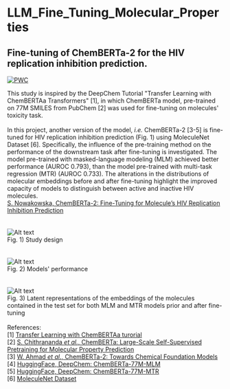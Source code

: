 # LLM_Fine_Tuning_Molecular_Properties

## Fine-tuning of ChemBERTa-2 for the HIV replication inhibition prediction.

 	
[![PWC](https://img.shields.io/endpoint.svg?url=https://paperswithcode.com/badge/chemberta-2-fine-tuning-for-molecules-hiv/molecular-property-prediction-on-hiv-dataset)](https://paperswithcode.com/sota/molecular-property-prediction-on-hiv-dataset?p=chemberta-2-fine-tuning-for-molecules-hiv)

This study is inspired by the DeepChem Tutorial "Transfer Learning with ChemBERTAa Transformers" [1], in which  ChemBERTa model, pre-trained on 77M SMILES from PubChem [2] was used for fine-tuning on molecules' toxicity task.
<br>
<br>
In this project, another version of the model, _i.e._ ChemBERTa-2 [3-5] is fine-tuned for HIV replication inhibition prediction (Fig. 1) using MoleculeNet Dataset [6]. Specifically, the influence of the pre-training method on the performance of the downstream task after fine-tuning is investigated. The model pre-trained with masked-language modeling (MLM) achieved better performance (AUROC 0.793), than the model pre-trained with multi-task regression (MTR) (AUROC 0.733). The alterations in the distributions of molecular embeddings before and after fine-tuning highlight the improved capacity of models to distinguish between active and inactive HIV molecules. 
<br>
[S. Nowakowska, ChemBERTa-2: Fine-Tuning for Molecule’s HIV Replication Inhibition Prediction](https://chemrxiv.org/engage/chemrxiv/article-details/65030b55b338ec988a780108) <br>
<br>
<br>
![Alt text](https://github.com/SylwiaNowakowska/LLM_Fine_Tuning_Molecular_Properties/blob/main/Fig_1_Study_Design.png)
<br> 
Fig. 1) Study design
<br>
<br>
<br>
![Alt text](https://github.com/SylwiaNowakowska/LLM_Fine_Tuning_Molecular_Properties/blob/main/Fig_2_MLM_MTR_Model_Performance.png)
<br> 
Fig. 2) Models' performance
<br>
<br>
<br>
![Alt text](https://github.com/SylwiaNowakowska/LLM_Fine_Tuning_Molecular_Properties/blob/main/Fig_3_MLM_MTR_Embeddings.png)
<br> 
Fig. 3) Latent representations of the embeddings of the molecules contained in the test set for both MLM and MTR models prior and after fine-tuning
<br>
<br> References: <br>
[1] [Transfer Learning with ChemBERTAa turorial](https://colab.research.google.com/github/deepchem/deepchem/blob/master/examples/tutorials/Transfer_Learning_With_ChemBERTa_Transformers.ipynb) <br>
[2] [S. Chithrananda _et al._, ChemBERTa: Large-Scale Self-Supervised Pretraining for Molecular Property Prediction](https://arxiv.org/pdf/2010.09885.pdf) <br>
[3] [W. Ahmad _et al._, ChemBERTa-2: Towards Chemical Foundation Models](https://arxiv.org/pdf/2209.01712.pdf) <br>
[4] [HuggingFace, DeepChem: ChemBERTa-77M-MLM](https://huggingface.co/DeepChem/ChemBERTa-77M-MLM) <br>
[5] [HuggingFace, DeepChem: ChemBERTa-77M-MTR](https://huggingface.co/DeepChem/ChemBERTa-77M-MTR) <br>
[6] [MoleculeNet Dataset](https://moleculenet.org/datasets-1) <br>



